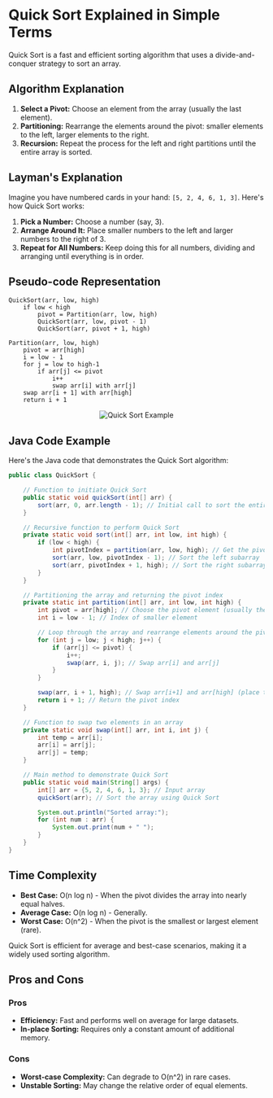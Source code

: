 # Quick Sort Explained in Simple Terms

Quick Sort is a fast and efficient sorting algorithm that uses a divide-and-conquer strategy to sort an array.

## Algorithm Explanation

1. **Select a Pivot:** Choose an element from the array (usually the last element).
2. **Partitioning:** Rearrange the elements around the pivot: smaller elements to the left, larger elements to the right.
3. **Recursion:** Repeat the process for the left and right partitions until the entire array is sorted.

## Layman's Explanation

Imagine you have numbered cards in your hand: `[5, 2, 4, 6, 1, 3]`. Here's how Quick Sort works:

1. **Pick a Number:** Choose a number (say, 3).
2. **Arrange Around It:** Place smaller numbers to the left and larger numbers to the right of 3.
3. **Repeat for All Numbers:** Keep doing this for all numbers, dividing and arranging until everything is in order.

## Pseudo-code Representation

```plaintext
QuickSort(arr, low, high)
    if low < high
        pivot = Partition(arr, low, high)
        QuickSort(arr, low, pivot - 1)
        QuickSort(arr, pivot + 1, high)

Partition(arr, low, high)
    pivot = arr[high]
    i = low - 1
    for j = low to high-1
        if arr[j] <= pivot
            i++
            swap arr[i] with arr[j]
    swap arr[i + 1] with arr[high]
    return i + 1
```
<p align="center">
  <img src="https://upload.wikimedia.org/wikipedia/commons/9/9c/Quicksort-example.gif" alt="Quick Sort Example">
</p>


## Java Code Example
Here's the Java code that demonstrates the Quick Sort algorithm:
```Java
public class QuickSort {

    // Function to initiate Quick Sort
    public static void quickSort(int[] arr) {
        sort(arr, 0, arr.length - 1); // Initial call to sort the entire array
    }

    // Recursive function to perform Quick Sort
    private static void sort(int[] arr, int low, int high) {
        if (low < high) {
            int pivotIndex = partition(arr, low, high); // Get the pivot index
            sort(arr, low, pivotIndex - 1); // Sort the left subarray
            sort(arr, pivotIndex + 1, high); // Sort the right subarray
        }
    }

    // Partitioning the array and returning the pivot index
    private static int partition(int[] arr, int low, int high) {
        int pivot = arr[high]; // Choose the pivot element (usually the last element)
        int i = low - 1; // Index of smaller element

        // Loop through the array and rearrange elements around the pivot
        for (int j = low; j < high; j++) {
            if (arr[j] <= pivot) {
                i++;
                swap(arr, i, j); // Swap arr[i] and arr[j]
            }
        }

        swap(arr, i + 1, high); // Swap arr[i+1] and arr[high] (place the pivot in the correct position)
        return i + 1; // Return the pivot index
    }

    // Function to swap two elements in an array
    private static void swap(int[] arr, int i, int j) {
        int temp = arr[i];
        arr[i] = arr[j];
        arr[j] = temp;
    }

    // Main method to demonstrate Quick Sort
    public static void main(String[] args) {
        int[] arr = {5, 2, 4, 6, 1, 3}; // Input array
        quickSort(arr); // Sort the array using Quick Sort

        System.out.println("Sorted array:");
        for (int num : arr) {
            System.out.print(num + " ");
        }
    }
}

```
## Time Complexity

- **Best Case:** O(n log n) - When the pivot divides the array into nearly equal halves.
- **Average Case:** O(n log n) - Generally.
- **Worst Case:** O(n^2) - When the pivot is the smallest or largest element (rare).

Quick Sort is efficient for average and best-case scenarios, making it a widely used sorting algorithm.

## Pros and Cons

### Pros

- **Efficiency:** Fast and performs well on average for large datasets.
- **In-place Sorting:** Requires only a constant amount of additional memory.

### Cons

- **Worst-case Complexity:** Can degrade to O(n^2) in rare cases.
- **Unstable Sorting:** May change the relative order of equal elements.

